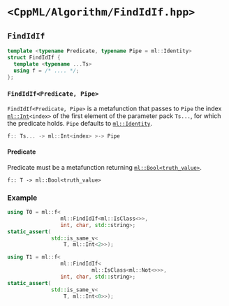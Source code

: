 # `<CppML/Algorithm/FindIdIf.hpp>`

## `FindIdIf`

```c++
template <typename Predicate, typename Pipe = ml::Identity>
struct FindIdIf {
  template <typename ...Ts>
  using f = /* .... */;
};
```
### `FindIdIf<Predicate, Pipe>`

`FindIdIf<Predicate, Pipe>` is a metafunction that passes to `Pipe` the index [`ml::Int`](../Vocabulary/Value.md)`<index>` of the first element of the parameter pack `Ts...`, for which the predicate holds. `Pipe` defaults to [`ml::Identity`](../Functional/Identity.md).

```c++
f:: Ts... -> ml::Int<index> >-> Pipe
```

#### Predicate

Predicate must be a metafunction returning [`ml::Bool<truth_value>`](../Vocabulary/Value.md).
```
f:: T -> ml::Bool<truth_value>
```

### Example

```c++
using T0 = ml::f<
                 ml::FindIdIf<ml::IsClass<>>,
                 int, char, std::string>;
static_assert(
              std::is_same_v<
                  T, ml::Int<2>>);

using T1 = ml::f<
                 ml::FindIdIf<
                           ml::IsClass<ml::Not<>>>,
                 int, char, std::string>;
static_assert(
              std::is_same_v<
                  T, ml::Int<0>>);
```
